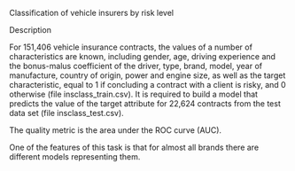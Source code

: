 Classification of vehicle insurers by risk level

Description

For 151,406 vehicle insurance contracts, the values ​​of a number of characteristics are known, including gender, age, driving experience and the bonus-malus coefficient of the driver, type, brand, model, year of manufacture, country of origin, power and engine size, as well as the target characteristic, equal to 1 if concluding a contract with a client is risky, and 0 otherwise (file insclass_train.csv).
It is required to build a model that predicts the value of the target attribute for 22,624 contracts from the test data set (file insclass_test.csv).

The quality metric is the area under the ROC curve (AUC).

One of the features of this task is that for almost all brands there are different models representing them.
